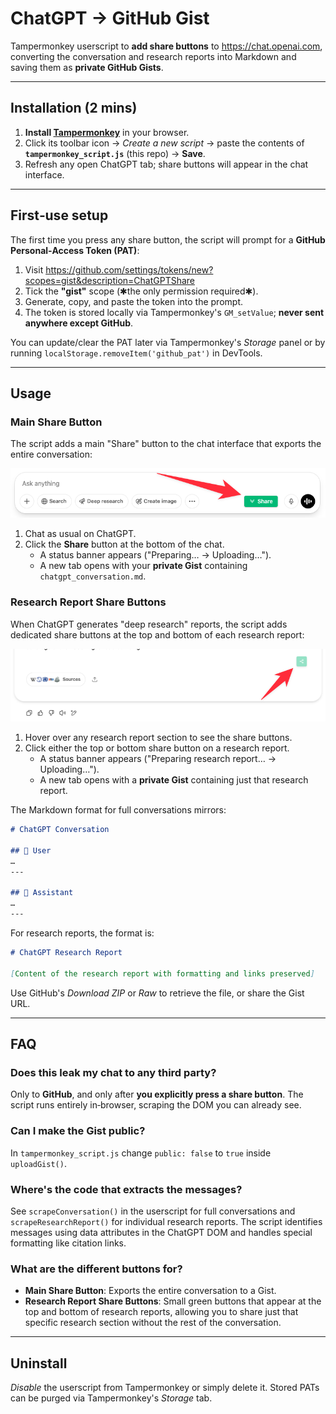 # ChatGPT → GitHub Gist

Tampermonkey userscript to **add share buttons** to
<https://chat.openai.com>, converting the conversation and research reports into Markdown and saving
them as **private GitHub Gists**.


---
## Installation (2 mins)
1. **Install [Tampermonkey](https://www.tampermonkey.net/)** in your browser.
2. Click its toolbar icon → *Create a new script* → paste the contents of **`tampermonkey_script.js`** (this repo) → **Save**.
3. Refresh any open ChatGPT tab; share buttons will appear in the chat interface.

---
## First‑use setup
The first time you press any share button, the script will prompt for a **GitHub Personal‑Access Token (PAT)**:
1. Visit <https://github.com/settings/tokens/new?scopes=gist&description=ChatGPTShare>  
2. Tick the **"gist"** scope (✱the only permission required✱).  
3. Generate, copy, and paste the token into the prompt.  
4. The token is stored locally via Tampermonkey's `GM_setValue`; **never sent anywhere except GitHub**.

You can update/clear the PAT later via Tampermonkey's *Storage* panel or by running `localStorage.removeItem('github_pat')` in DevTools.

---
## Usage

### Main Share Button
The script adds a main "Share" button to the chat interface that exports the entire conversation:

![Main Share Button Screenshot](share_button_bottom.png)

1. Chat as usual on ChatGPT.  
2. Click the **Share** button at the bottom of the chat.  
   * A status banner appears ("Preparing… → Uploading…").  
   * A new tab opens with your **private Gist** containing `chatgpt_conversation.md`.

### Research Report Share Buttons
When ChatGPT generates "deep research" reports, the script adds dedicated share buttons at the top and bottom of each research report:

![Research Report Share Buttons Screenshot](research_share_buttons.png)

1. Hover over any research report section to see the share buttons.
2. Click either the top or bottom share button on a research report.
   * A status banner appears ("Preparing research report… → Uploading…").
   * A new tab opens with a **private Gist** containing just that research report.

The Markdown format for full conversations mirrors:
```md
# ChatGPT Conversation

## 🧑 User
…
---

## 🤖 Assistant
…
---
```

For research reports, the format is:
```md
# ChatGPT Research Report

[Content of the research report with formatting and links preserved]
```

Use GitHub's *Download ZIP* or *Raw* to retrieve the file, or share the Gist URL.

---
## FAQ
### Does this leak my chat to any third party?
Only to **GitHub**, and only after **you explicitly press a share button**. The script runs entirely in‑browser, scraping the DOM you can already see.

### Can I make the Gist public?
In `tampermonkey_script.js` change `public: false` to `true` inside `uploadGist()`.

### Where's the code that extracts the messages?
See `scrapeConversation()` in the userscript for full conversations and `scrapeResearchReport()` for individual research reports. The script identifies messages using data attributes in the ChatGPT DOM and handles special formatting like citation links.

### What are the different buttons for?
- **Main Share Button**: Exports the entire conversation to a Gist.
- **Research Report Share Buttons**: Small green buttons that appear at the top and bottom of research reports, allowing you to share just that specific research section without the rest of the conversation.

---
## Uninstall
*Disable* the userscript from Tampermonkey or simply delete it. Stored PATs can
be purged via Tampermonkey's *Storage* tab.
